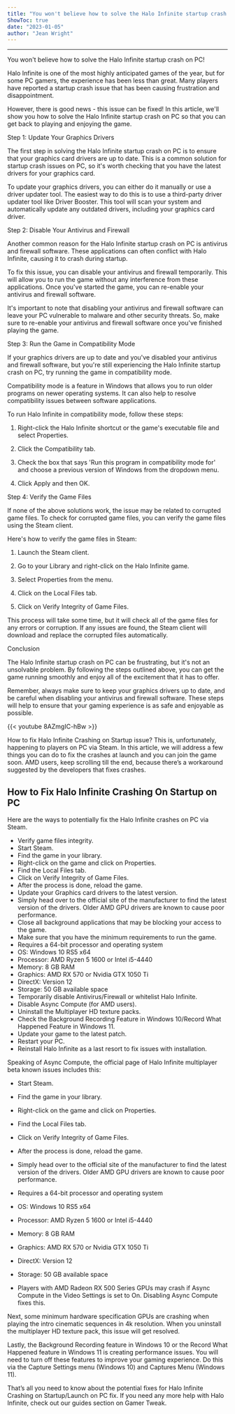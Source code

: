 ```yaml
---
title: "You won't believe how to solve the Halo Infinite startup crash on PC!"
ShowToc: true 
date: "2023-01-05"
author: "Jean Wright"
---
```

*****
You won't believe how to solve the Halo Infinite startup crash on PC!

Halo Infinite is one of the most highly anticipated games of the year, but for some PC gamers, the experience has been less than great. Many players have reported a startup crash issue that has been causing frustration and disappointment.

However, there is good news - this issue can be fixed! In this article, we'll show you how to solve the Halo Infinite startup crash on PC so that you can get back to playing and enjoying the game.

Step 1: Update Your Graphics Drivers

The first step in solving the Halo Infinite startup crash on PC is to ensure that your graphics card drivers are up to date. This is a common solution for startup crash issues on PC, so it's worth checking that you have the latest drivers for your graphics card.

To update your graphics drivers, you can either do it manually or use a driver updater tool. The easiest way to do this is to use a third-party driver updater tool like Driver Booster. This tool will scan your system and automatically update any outdated drivers, including your graphics card driver.

Step 2: Disable Your Antivirus and Firewall

Another common reason for the Halo Infinite startup crash on PC is antivirus and firewall software. These applications can often conflict with Halo Infinite, causing it to crash during startup.

To fix this issue, you can disable your antivirus and firewall temporarily. This will allow you to run the game without any interference from these applications. Once you've started the game, you can re-enable your antivirus and firewall software.

It's important to note that disabling your antivirus and firewall software can leave your PC vulnerable to malware and other security threats. So, make sure to re-enable your antivirus and firewall software once you've finished playing the game.

Step 3: Run the Game in Compatibility Mode

If your graphics drivers are up to date and you've disabled your antivirus and firewall software, but you're still experiencing the Halo Infinite startup crash on PC, try running the game in compatibility mode.

Compatibility mode is a feature in Windows that allows you to run older programs on newer operating systems. It can also help to resolve compatibility issues between software applications.

To run Halo Infinite in compatibility mode, follow these steps:

1. Right-click the Halo Infinite shortcut or the game's executable file and select Properties.

2. Click the Compatibility tab.

3. Check the box that says 'Run this program in compatibility mode for' and choose a previous version of Windows from the dropdown menu.

4. Click Apply and then OK.

Step 4: Verify the Game Files

If none of the above solutions work, the issue may be related to corrupted game files. To check for corrupted game files, you can verify the game files using the Steam client.

Here's how to verify the game files in Steam:

1. Launch the Steam client.

2. Go to your Library and right-click on the Halo Infinite game.

3. Select Properties from the menu.

4. Click on the Local Files tab.

5. Click on Verify Integrity of Game Files.

This process will take some time, but it will check all of the game files for any errors or corruption. If any issues are found, the Steam client will download and replace the corrupted files automatically.

Conclusion

The Halo Infinite startup crash on PC can be frustrating, but it's not an unsolvable problem. By following the steps outlined above, you can get the game running smoothly and enjoy all of the excitement that it has to offer.

Remember, always make sure to keep your graphics drivers up to date, and be careful when disabling your antivirus and firewall software. These steps will help to ensure that your gaming experience is as safe and enjoyable as possible.

{{< youtube 8AZmgIC-hBw >}} 



How to fix Halo Infinite Crashing on Startup issue? This is, unfortunately, happening to players on PC via Steam. In this article, we will address a few things you can do to fix the crashes at launch and you can join the game soon. AMD users, keep scrolling till the end, because there’s a workaround suggested by the developers that fixes crashes.
 
## How to Fix Halo Infinite Crashing On Startup on PC
 

 
Here are the ways to potentially fix the Halo Infinite crashes on PC via Steam.
 
- Verify game files integrity.
 - Start Steam.
 - Find the game in your library.
 - Right-click on the game and click on Properties.
 - Find the Local Files tab.
 - Click on Verify Integrity of Game Files.
 - After the process is done, reload the game.
 - Update your Graphics card drivers to the latest version.
 - Simply head over to the official site of the manufacturer to find the latest version of the drivers. Older AMD GPU drivers are known to cause poor performance.
 - Close all background applications that may be blocking your access to the game.
 - Make sure that you have the minimum requirements to run the game.
 - Requires a 64-bit processor and operating system
 - OS: Windows 10 RS5 x64
 - Processor: AMD Ryzen 5 1600 or Intel i5-4440
 - Memory: 8 GB RAM
 - Graphics: AMD RX 570 or Nvidia GTX 1050 Ti
 - DirectX: Version 12
 - Storage: 50 GB available space
 - Temporarily disable Antivirus/Firewall or whitelist Halo Infinite.
 - Disable Async Compute (for AMD users).
 - Uninstall the Multiplayer HD texture packs.
 - Check the Background Recording Feature in Windows 10/Record What Happened Feature in Windows 11.
 - Update your game to the latest patch.
 - Restart your PC.
 - Reinstall Halo Infinite as a last resort to fix issues with installation.

 
Speaking of Async Compute, the official page of Halo Infinite multiplayer beta known issues includes this:
 
- Start Steam.
 - Find the game in your library.
 - Right-click on the game and click on Properties.
 - Find the Local Files tab.
 - Click on Verify Integrity of Game Files.
 - After the process is done, reload the game.

 
- Simply head over to the official site of the manufacturer to find the latest version of the drivers. Older AMD GPU drivers are known to cause poor performance.

 
- Requires a 64-bit processor and operating system
 - OS: Windows 10 RS5 x64
 - Processor: AMD Ryzen 5 1600 or Intel i5-4440
 - Memory: 8 GB RAM
 - Graphics: AMD RX 570 or Nvidia GTX 1050 Ti
 - DirectX: Version 12
 - Storage: 50 GB available space

 
- Players with AMD Radeon RX 500 Series GPUs may crash if Async Compute in the Video Settings is set to On. Disabling Async Compute fixes this.

 
Next, some minimum hardware specification GPUs are crashing when playing the intro cinematic sequences in 4k resolution. When you uninstall the multiplayer HD texture pack, this issue will get resolved.
 
Lastly, the Background Recording feature in Windows 10 or the Record What Happened feature in Windows 11 is creating performance issues. You will need to turn off these features to improve your gaming experience. Do this via the Capture Settings menu (Windows 10) and Captures Menu (Windows 11).
 
That’s all you need to know about the potential fixes for Halo Infinite Crashing on Startup/Launch on PC fix. If you need any more help with Halo Infinite, check out our guides section on Gamer Tweak.




